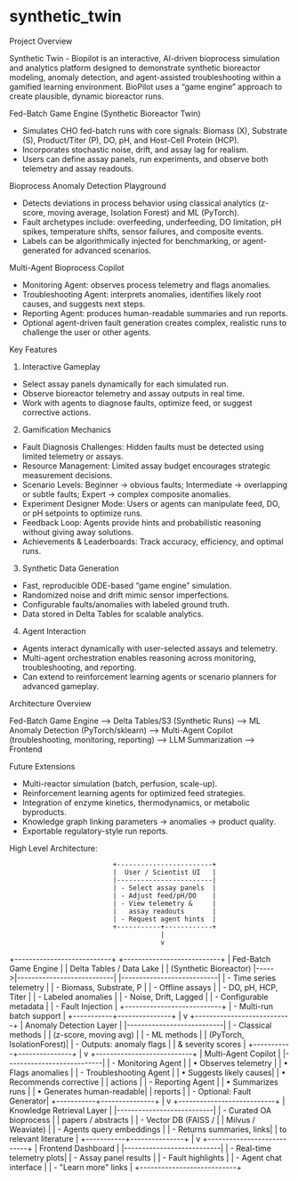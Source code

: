 # synthetic_twin
Project Overview

Synthetic Twin - Biopilot is an interactive, AI-driven bioprocess simulation and analytics platform designed to demonstrate synthetic bioreactor modeling, anomaly detection, and agent-assisted troubleshooting within a gamified learning environment. BioPilot uses a “game engine” approach to create plausible, dynamic bioreactor runs.

Fed-Batch Game Engine (Synthetic Bioreactor Twin)
- Simulates CHO fed-batch runs with core signals: Biomass (X), Substrate (S), Product/Titer (P), DO, pH, and Host-Cell Protein (HCP).
- Incorporates stochastic noise, drift, and assay lag for realism.
- Users can define assay panels, run experiments, and observe both telemetry and assay readouts.

Bioprocess Anomaly Detection Playground
- Detects deviations in process behavior using classical analytics (z-score, moving average, Isolation Forest) and ML (PyTorch).
- Fault archetypes include: overfeeding, underfeeding, DO limitation, pH spikes, temperature shifts, sensor failures, and composite events.
- Labels can be algorithmically injected for benchmarking, or agent-generated for advanced scenarios.

Multi-Agent Bioprocess Copilot
- Monitoring Agent: observes process telemetry and flags anomalies.
- Troubleshooting Agent: interprets anomalies, identifies likely root causes, and suggests next steps.
- Reporting Agent: produces human-readable summaries and run reports.
- Optional agent-driven fault generation creates complex, realistic runs to challenge the user or other agents.

Key Features
1. Interactive Gameplay
- Select assay panels dynamically for each simulated run.
- Observe bioreactor telemetry and assay outputs in real time.
- Work with agents to diagnose faults, optimize feed, or suggest corrective actions.

2. Gamification Mechanics
- Fault Diagnosis Challenges: Hidden faults must be detected using limited telemetry or assays.
- Resource Management: Limited assay budget encourages strategic measurement decisions.
- Scenario Levels: Beginner → obvious faults; Intermediate → overlapping or subtle faults; Expert → complex composite anomalies.
- Experiment Designer Mode: Users or agents can manipulate feed, DO, or pH setpoints to optimize runs.
- Feedback Loop: Agents provide hints and probabilistic reasoning without giving away solutions.
- Achievements & Leaderboards: Track accuracy, efficiency, and optimal runs.

3. Synthetic Data Generation
- Fast, reproducible ODE-based “game engine” simulation.
- Randomized noise and drift mimic sensor imperfections.
- Configurable faults/anomalies with labeled ground truth.
- Data stored in Delta Tables for scalable analytics.

4. Agent Interaction
- Agents interact dynamically with user-selected assays and telemetry.
- Multi-agent orchestration enables reasoning across monitoring, troubleshooting, and reporting.
- Can extend to reinforcement learning agents or scenario planners for advanced gameplay.

Architecture Overview

Fed-Batch Game Engine --> Delta Tables/S3 (Synthetic Runs) --> ML Anomaly Detection (PyTorch/sklearn) --> Multi-Agent Copilot (troubleshooting, monitoring, reporting) --> LLM Summarization --> Frontend

Future Extensions
- Multi-reactor simulation (batch, perfusion, scale-up).
- Reinforcement learning agents for optimized feed strategies.
- Integration of enzyme kinetics, thermodynamics, or metabolic byproducts.
- Knowledge graph linking parameters → anomalies → product quality.
- Exportable regulatory-style run reports.

High Level Architecture:

                              +------------------------+
                              |  User / Scientist UI   |
                              |------------------------|
                              | - Select assay panels  |
                              | - Adjust feed/pH/DO    |
                              | - View telemetry &     |
                              |   assay readouts       |
                              | - Request agent hints  |
                              +-----------+------------+
                                          |
                                          v
+---------------------------+      +---------------------------+
| Fed-Batch Game Engine     |      | Delta Tables / Data Lake  |
| (Synthetic Bioreactor)    |----->|---------------------------|
|---------------------------|      | - Time series telemetry   |
| - Biomass, Substrate, P   |      | - Offline assays          |
| - DO, pH, HCP, Titer      |      | - Labeled anomalies       |
| - Noise, Drift, Lagged    |      | - Configurable metadata   |
| - Fault Injection         |      +---------------------------+
| - Multi-run batch support |
+-----------+---------------+
            |
            v
+---------------------------+
| Anomaly Detection Layer   |
|---------------------------|
| - Classical methods       |
|   (z-score, moving avg)   |
| - ML methods              |
|   (PyTorch, IsolationForest)|
| - Outputs: anomaly flags  |
|   & severity scores       |
+-----------+---------------+
            |
            v
+---------------------------+
| Multi-Agent Copilot       |
|---------------------------|
| - Monitoring Agent        |
|   • Observes telemetry    |
|   • Flags anomalies       |
| - Troubleshooting Agent   |
|   • Suggests likely causes|
|   • Recommends corrective |
|     actions               |
| - Reporting Agent         |
|   • Summarizes runs       |
|   • Generates human-readable|
|     reports               |
| - Optional: Fault Generator|
+-----------+---------------+
            |
            v
+---------------------------+
| Knowledge Retrieval Layer |
|---------------------------|
| - Curated OA bioprocess   |
|   papers / abstracts      |
| - Vector DB (FAISS /      |
|   Milvus / Weaviate)      |
| - Agents query embeddings |
| - Returns summaries, links|
|   to relevant literature  |
+-----------+---------------+
            |
            v
+---------------------------+
| Frontend Dashboard         |
|---------------------------|
| - Real-time telemetry plots|
| - Assay panel results      |
| - Fault highlights         |
| - Agent chat interface     |
| - "Learn more" links       |
+---------------------------+
